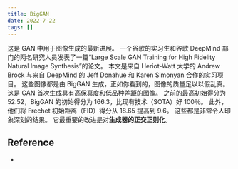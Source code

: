 ```yaml
---
title: BigGAN
date: 2022-7-22
tags: []
---
```


这是 GAN 中用于图像生成的最新进展。
一个谷歌的实习生和谷歌 DeepMind 部门的两名研究人员发表了一篇“Large Scale GAN Training for High Fidelity Natural Image Synthesis”的论文。
本文是来自 Heriot-Watt 大学的 Andrew Brock 与来自 DeepMind 的 Jeff Donahue 和 Karen Simonyan 合作的实习项目。
这些图像都是由 BigGAN 生成，正如你看到的，图像的质量足以以假乱真。
这是 GAN 首次生成具有高保真度和低品种差距的图像。
之前的最高初始得分为 52.52，BigGAN 的初始得分为 166.3，比现有技术（SOTA）好 100％。
此外，他们将 Frechet 初始距离（FID）得分从 18.65 提高到 9.6。
这些都是非常令人印象深刻的结果。
它最重要的改进是对**生成器的正交正则化**。

## Reference

- []()